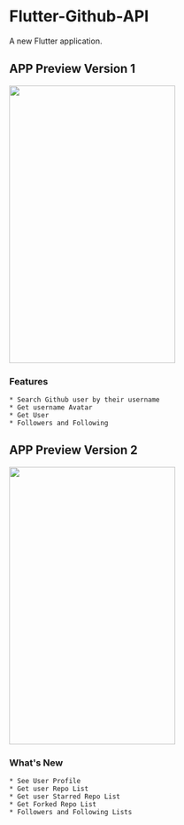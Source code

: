 # Flutter-Github-API

A new Flutter application.

## APP Preview Version 1
<img src="https://raw.githubusercontent.com/nitishk72/Flutter-Github-API/master/app.gif" width="300" height="500" />

### Features ###
```
* Search Github user by their username
* Get username Avatar
* Get User 
* Followers and Following
```
## APP Preview Version 2 ##
<img src="https://raw.githubusercontent.com/nitishk72/Flutter-Github-API/master/gif-v2.gif" width="300" height="500" />


### What's New ###
```
* See User Profile
* Get user Repo List
* Get user Starred Repo List
* Get Forked Repo List 
* Followers and Following Lists
```
